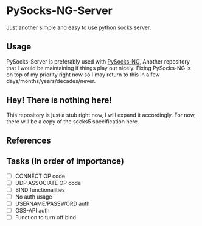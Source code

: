 # PySocks-NG-Server

Just another simple and easy to use python socks server.

## Usage

PySocks-Server is preferably used with [PySocks-NG](https://github.com/molangning/PySocks-NG), Another repository that I would be maintaining if things play out nicely. Fixing PySocks-NG is on top of my priority right now so I may return to this in a few days/months/years/decades/never.

## Hey! There is nothing here!

This repository is just a stub right now, I will expand it accordingly. For now, there will be a copy of the socks5 specification here.

<!--- Yes it is messy, I know that, We all know that --->

## References


## Tasks (In order of importance)

- [ ] CONNECT OP code
- [ ] UDP ASSOCIATE OP code
- [ ] BIND functionalities
- [ ] No auth usage
- [ ] USERNAME/PASSWORD auth
- [ ] GSS-API auth
- [ ] Function to turn off bind
